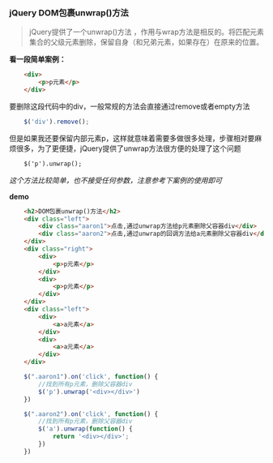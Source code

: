 
### jQuery DOM包裹unwrap()方法

> jQuery提供了一个unwrap()方法 ，作用与wrap方法是相反的。将匹配元素集合的父级元素删除，保留自身（和兄弟元素，如果存在）在原来的位置。


__看一段简单案例：__

```html
    <div>
        <p>p元素</p>
    </div>
```

要删除这段代码中的div，一般常规的方法会直接通过remove或者empty方法

```javaScript
    $('div').remove();
```

但是如果我还要保留内部元素p，这样就意味着需要多做很多处理，步骤相对要麻烦很多，为了更便捷，jQuery提供了unwrap方法很方便的处理了这个问题

```html
    $('p').unwrap();
```

_这个方法比较简单，也不接受任何参数，注意参考下案例的使用即可_

__demo__

```html
    <h2>DOM包裹unwrap()方法</h2>
    <div class="left">
        <div class="aaron1">点击,通过unwrap方法给p元素删除父容器div</div>
        <div class="aaron2">点击,通过unwrap的回调方法给a元素删除父容器div</div>
    </div>
    <div class="right">
        <div>
            <p>p元素</p>
        </div>
        <div>
            <p>p元素</p>
        </div>
    </div>
    <div class="left">
        <div>
            <a>a元素</a>
        </div>
        <div>
            <a>a元素</a>
        </div>
    </div>
```
```javaScript
    $(".aaron1").on('click', function() {
        //找到所有p元素，删除父容器div
        $('p').unwrap('<div></div>')
    })

    $(".aaron2").on('click', function() {
        //找到所有p元素，删除父容器div
        $('a').unwrap(function() {
            return '<div></div>';
        })
    })
```